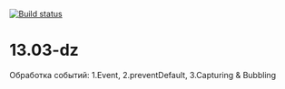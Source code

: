 [![Build status](https://ci.appveyor.com/api/projects/status/8cjs6vhuw6kqpxok?svg=true)](https://ci.appveyor.com/project/Al101010/13-03-dz)


# 13.03-dz
Обработка событий: 1.Event, 2.preventDefault, 3.Capturing & Bubbling

